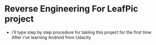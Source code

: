 # Reverse Engineering For LeafPic project

* i'll type step by step procedure for takling this project for the first time After i've learning Android from Udacity
